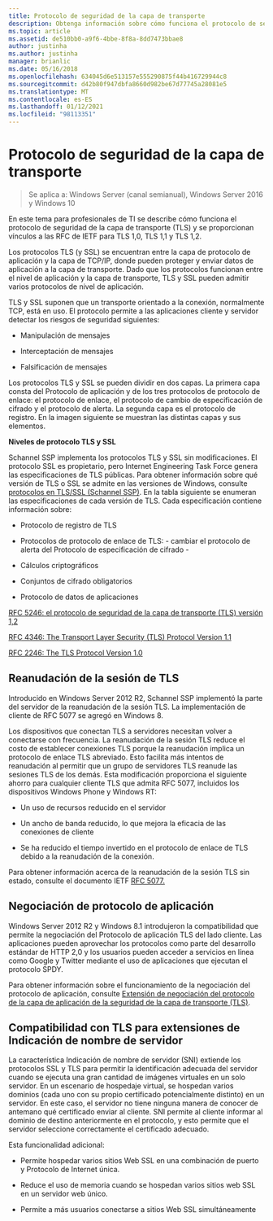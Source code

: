 ```yaml
---
title: Protocolo de seguridad de la capa de transporte
description: Obtenga información sobre cómo funciona el protocolo de seguridad de la capa de transporte (TLS) y proporciona vínculos a las RFC de IETF para TLS 1,0, TLS 1,1 y TLS 1,2.
ms.topic: article
ms.assetid: de510bb0-a9f6-4bbe-8f8a-8dd7473bbae8
author: justinha
ms.author: justinha
manager: brianlic
ms.date: 05/16/2018
ms.openlocfilehash: 634045d6e513157e555290875f44b416729944c8
ms.sourcegitcommit: d42b80f947dbfa8660d982be67d77745a28081e5
ms.translationtype: MT
ms.contentlocale: es-ES
ms.lasthandoff: 01/12/2021
ms.locfileid: "98113351"
---
```

# <a name="transport-layer-security-protocol"></a>Protocolo de seguridad de la capa de transporte

>Se aplica a: Windows Server (canal semianual), Windows Server 2016 y Windows 10

En este tema para profesionales de TI se describe cómo funciona el protocolo de seguridad de la capa de transporte (TLS) y se proporcionan vínculos a las RFC de IETF para TLS 1,0, TLS 1,1 y TLS 1,2.

Los protocolos TLS (y SSL) se encuentran entre la capa de protocolo de aplicación y la capa de TCP/IP, donde pueden proteger y enviar datos de aplicación a la capa de transporte. Dado que los protocolos funcionan entre el nivel de aplicación y la capa de transporte, TLS y SSL pueden admitir varios protocolos de nivel de aplicación.

TLS y SSL suponen que un transporte orientado a la conexión, normalmente TCP, está en uso. El protocolo permite a las aplicaciones cliente y servidor detectar los riesgos de seguridad siguientes:

-   Manipulación de mensajes

-   Interceptación de mensajes

-   Falsificación de mensajes

Los protocolos TLS y SSL se pueden dividir en dos capas. La primera capa consta del Protocolo de aplicación y de los tres protocolos de protocolo de enlace: el protocolo de enlace, el protocolo de cambio de especificación de cifrado y el protocolo de alerta. La segunda capa es el protocolo de registro. En la imagen siguiente se muestran las distintas capas y sus elementos.

**Niveles de protocolo TLS y SSL**


Schannel SSP implementa los protocolos TLS y SSL sin modificaciones. El protocolo SSL es propietario, pero Internet Engineering Task Force genera las especificaciones de TLS públicas. Para obtener información sobre qué versión de TLS o SSL se admite en las versiones de Windows, consulte [protocolos en TLS/SSL (Schannel SSP)](/windows/win32/secauthn/protocols-in-tls-ssl--schannel-ssp-). En la tabla siguiente se enumeran las especificaciones de cada versión de TLS. Cada especificación contiene información sobre:

-   Protocolo de registro de TLS

-   Protocolos de protocolo de enlace de TLS: \- cambiar el protocolo de alerta del Protocolo de especificación de cifrado \-

-   Cálculos criptográficos

-   Conjuntos de cifrado obligatorios

-   Protocolo de datos de aplicaciones

[RFC 5246: el protocolo de seguridad de la capa de transporte (TLS) versión 1,2](http://tools.ietf.org/html/rfc5246)

[RFC 4346: The Transport Layer Security (TLS) Protocol Version 1.1](http://tools.ietf.org/html/rfc4346)

[RFC 2246: The TLS Protocol Version 1.0](http://tools.ietf.org/html/rfc2246)

## <a name="tls-session-resumption"></a><a name="BKMK_SessionResumption"></a>Reanudación de la sesión de TLS
Introducido en Windows Server 2012 R2, Schannel SSP implementó la parte del servidor de la reanudación de la sesión TLS. La implementación de cliente de RFC 5077 se agregó en Windows 8.

Los dispositivos que conectan TLS a servidores necesitan volver a conectarse con frecuencia. La reanudación de la sesión TLS reduce el costo de establecer conexiones TLS porque la reanudación implica un protocolo de enlace TLS abreviado. Esto facilita más intentos de reanudación al permitir que un grupo de servidores TLS reanude las sesiones TLS de los demás. Esta modificación proporciona el siguiente ahorro para cualquier cliente TLS que admita RFC 5077, incluidos los dispositivos Windows Phone y Windows RT:

-   Un uso de recursos reducido en el servidor

-   Un ancho de banda reducido, lo que mejora la eficacia de las conexiones de cliente

-   Se ha reducido el tiempo invertido en el protocolo de enlace de TLS debido a la reanudación de la conexión.

Para obtener información acerca de la reanudación de la sesión TLS sin estado, consulte el documento IETF [RFC 5077.](http://www.ietf.org/rfc/rfc5077)

## <a name="application-protocol-negotiation"></a><a name="BKMK_AppProtocolNego"></a>Negociación de protocolo de aplicación
 Windows Server 2012 R2 y Windows 8.1 introdujeron la compatibilidad que permite la negociación del Protocolo de aplicación TLS del lado cliente. Las aplicaciones pueden aprovechar los protocolos como parte del desarrollo estándar de HTTP 2,0 y los usuarios pueden acceder a servicios en línea como Google y Twitter mediante el uso de aplicaciones que ejecutan el protocolo SPDY.

Para obtener información sobre el funcionamiento de la negociación del protocolo de aplicación, consulte [Extensión de negociación del protocolo de la capa de aplicación de la seguridad de la capa de transporte (TLS)](http://tools.ietf.org/search/draft-ietf-tls-applayerprotoneg-05).

## <a name="tls-support-for-server-name-indication-extensions"></a><a name="BKMK_SNI"></a>Compatibilidad con TLS para extensiones de Indicación de nombre de servidor
La característica Indicación de nombre de servidor (SNI) extiende los protocolos SSL y TLS para permitir la identificación adecuada del servidor cuando se ejecuta una gran cantidad de imágenes virtuales en un solo servidor. En un escenario de hospedaje virtual, se hospedan varios dominios (cada uno con su propio certificado potencialmente distinto) en un servidor. En este caso, el servidor no tiene ninguna manera de conocer de antemano qué certificado enviar al cliente. SNI permite al cliente informar al dominio de destino anteriormente en el protocolo, y esto permite que el servidor seleccione correctamente el certificado adecuado.

Esta funcionalidad adicional:

-   Permite hospedar varios sitios Web SSL en una combinación de puerto y Protocolo de Internet única.

-   Reduce el uso de memoria cuando se hospedan varios sitios web SSL en un servidor web único.

-   Permite a más usuarios conectarse a sitios Web SSL simultáneamente
